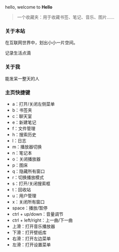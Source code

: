 hello, welcome to **Hello**

> 一个收藏夹：用于收藏书签、笔记、音乐、图片……

### 关于本站

在互联网世界中，划出小小一片空间。

记录生活点滴

### 关于我

能发呆一整天的人

### 主页快捷键

- a：打开/关闭左侧菜单
- b：书签夹
- c：聊天室
- e：新建笔记
- f：文件管理
- h：搜索历史
- l：日志
- m：播放器切换
- n：笔记本
- o：关闭播放器
- p：图床
- q：隐藏所有窗口
- r：切换播放模式
- s：打开/关闭搜索框
- t：回收站
- u：用户管理
- x：关闭所有窗口
- space：播放/暂停
- ctrl + up/down：音量调节
- ctrl + left/right：上一曲/下一曲
- 上滑：打开音乐播放器
- 下滑：打开壁纸库
- 右滑：打开左边菜单
- 左滑：打开设置菜单
